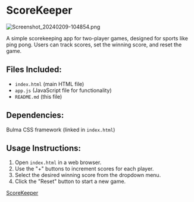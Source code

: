 <h1>ScoreKeeper</h1>

![Screenshot_20240209-104854.png](https://github.com/bitof-KARTIK/ScoreKeeper/assets/157111737/9a56d824-beaf-4be6-b2df-4ef9aafc5509)
    <p>A simple scorekeeping app for two-player games, designed for sports like ping pong. Users can track scores, set the winning score, and reset the game.</p>
    <h2>Files Included:</h2>
    <ul>
        <li><code>index.html</code> (main HTML file)</li>
        <li><code>app.js</code> (JavaScript file for functionality)</li>
        <li><code>README.md</code> (this file)</li>
    </ul>
    <h2>Dependencies:</h2>
    <p>Bulma CSS framework (linked in <code>index.html</code>)</p>
    <h2>Usage Instructions:</h2>
    <ol>
        <li>Open <code>index.html</code> in a web browser.</li>
        <li>Use the "+" buttons to increment scores for each player.</li>
        <li>Select the desired winning score from the dropdown menu.</li>
        <li>Click the "Reset" button to start a new game.</li>
    </ol>
<a href="https://bitof-kartik.github.io/ScoreKeeper/"> ScoreKeeper</a>
